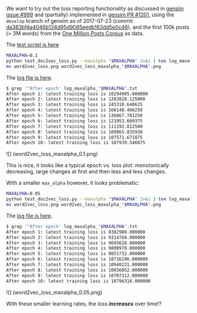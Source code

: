 We want to try out the loss reporting functionality as discussed in [gensim issue #999](https://github.com/RaRe-Technologies/gensim/issues/999) and (partially) implemented in [gensim PR #1201](https://github.com/RaRe-Technologies/gensim/pull/1201), using the `develop` branch of gensim as of 2017-07-23 (commit [da383bf4a4046b134d95d9085eedb163dd5e0c46](https://github.com/RaRe-Technologies/gensim/commit/da383bf4a4046b134d95d9085eedb163dd5e0c46)), and the first 100k posts (> 3M words) from the [One Million Posts Corpus](https://ofai.github.io/million-post-corpus) as data.

The [test script is here]()

```bash
MAXALPHA=0.1
python test_doc2vec_loss.py --maxalpha "$MAXALPHA" 2>&1 | tee log_maxalpha_"$MAXALPHA".txt
mv word2vec_loss.png word2vec_loss_maxalpha_"$MAXALPHA".png
```

The [log file is here](log_maxalpha_0.1.txt).

```bash
$ grep '^After epoch' log_maxalpha_"$MAXALPHA".txt
After epoch 1: latest training loss is 10294905.000000
After epoch 2: latest training loss is 1203828.125000
After epoch 3: latest training loss is 245310.640625
After epoch 4: latest training loss is 166148.406250
After epoch 5: latest training loss is 136867.781250
After epoch 6: latest training loss is 121953.609375
After epoch 7: latest training loss is 111192.812500
After epoch 8: latest training loss is 109865.835938
After epoch 9: latest training loss is 107571.671875
After epoch 10: latest training loss is 107939.546875
```

![] (word2vec_loss_maxalpha_0.1.png)

This is nice, it looks like a typical epoch vs. loss plot: monotonically decreasing, large changes at first and then less and less changes.

With a smaller `max_alpha` however, it looks problematic:

```bash
MAXALPHA=0.05
python test_doc2vec_loss.py --maxalpha "$MAXALPHA" 2>&1 | tee log_maxalpha_"$MAXALPHA".txt
mv word2vec_loss.png word2vec_loss_maxalpha_"$MAXALPHA".png
```

The [log file is here](log_maxalpha_0.05.txt).

```bash
$ grep '^After epoch' log_maxalpha_"$MAXALPHA".txt
After epoch 1: latest training loss is 8382980.000000
After epoch 2: latest training loss is 9314768.000000
After epoch 3: latest training loss is 9695628.000000
After epoch 4: latest training loss is 9800970.000000
After epoch 5: latest training loss is 9851732.000000
After epoch 6: latest training loss is 10716296.000000
After epoch 7: latest training loss is 10940231.000000
After epoch 8: latest training loss is 10656052.000000
After epoch 9: latest training loss is 10707312.000000
After epoch 10: latest training loss is 10796318.000000
```

![] (word2vec_loss_maxalpha_0.05.png)

With these smaller learning rates, the loss ***increases*** over time!?
